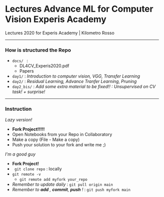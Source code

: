 # Lectures Advance ML for Computer Vision Experis Academy
Lectures 2020 for Experis Academy | Kilometro Rosso

-----------------------------------------
### How is structured the Repo

- ``` docs/  ```   : 
  - DL4CV_Experis2020.pdf
  - Papers
- ``` day1/ ```   :  *Introduction to computer vision, VGG, Transfer Learning*
- ``` day2/ ```   :  *Residual Learning, Advance Tranfer Learning, Pruning*
- ``` day2_bis/ ```   :  *Add some extra material to be fixed!! : Unsupervised on CV task! + surprise!*  

-----------------------------------------
### Instruction

*Lazy version!*

- **Fork Project!!!!!**
- Open Notebooks from your Repo in Collaboratory
- Make a copy (File - Make a copy)
- Push your solution to your fork and write me ;)

*I'm a good guy*

- **Fork Project!**
- ``` git clone repo``` : locally
- ```git remote -v```
  - ```git remote add myfork your_repo```
- *Remember to update daily* : ```git pull origin main```
- *Remember to **add** , **commit**, **push** !*  : ```git push myfork main```

